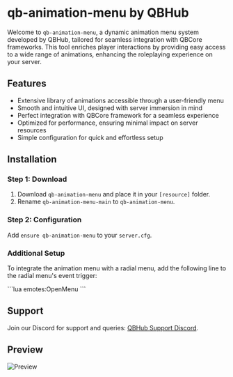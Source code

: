 # qb-animation-menu by QBHub

Welcome to `qb-animation-menu`, a dynamic animation menu system developed by QBHub, tailored for seamless integration with QBCore frameworks. This tool enriches player interactions by providing easy access to a wide range of animations, enhancing the roleplaying experience on your server.

## Features

- Extensive library of animations accessible through a user-friendly menu
- Smooth and intuitive UI, designed with server immersion in mind
- Perfect integration with QBCore framework for a seamless experience
- Optimized for performance, ensuring minimal impact on server resources
- Simple configuration for quick and effortless setup

## Installation

### Step 1: Download

1. Download `qb-animation-menu` and place it in your `[resource]` folder.
2. Rename `qb-animation-menu-main` to `qb-animation-menu`.

### Step 2: Configuration

Add `ensure qb-animation-menu` to your `server.cfg`.

### Additional Setup

To integrate the animation menu with a radial menu, add the following line to the radial menu's event trigger:

\```lua
emotes:OpenMenu
\```

## Support

Join our Discord for support and queries: [QBHub Support Discord](https://discord.gg/QBHub).

## Preview

![Preview](https://cdn.discordapp.com/attachments/769375973228937266/1210808250002313246/index.png?ex=65ebe80e&is=65d9730e&hm=d28c6f259d494077ae38436cdd42975f1df0b707a6861e51f8778f0a1d93697c&)
